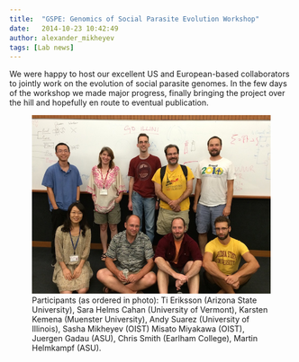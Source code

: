```yaml
---
title:  "GSPE: Genomics of Social Parasite Evolution Workshop"
date:   2014-10-23 10:42:49
author: alexander_mikheyev
tags: [Lab news]
---
```


We were happy to host our excellent US and European-based collaborators to jointly work on the evolution of social parasite genomes. In the few days of the workshop we made major progress, finally bringing the project over the hill and hopefully en route to eventual publication.
<br>
<figure>
	<a href="../images/GSPE.jpg"> <img src="../images/GSPE.jpg"/></a>
	<figcaption>Participants (as ordered in photo): Ti Eriksson (Arizona State University), Sara Helms Cahan (University of Vermont), Karsten Kemena (Muenster University), Andy Suarez (University of Illinois), Sasha Mikheyev (OIST) Misato Miyakawa (OIST), Juergen Gadau (ASU), Chris Smith (Earlham College), Martin Helmkampf (ASU). </figcaption>
</figure>
 
 

